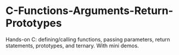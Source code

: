 # C-Functions-Arguments-Return-Prototypes
Hands-on C: defining/calling functions, passing parameters, return statements, prototypes, and ternary. With mini demos.
